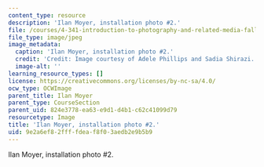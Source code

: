```yaml
---
content_type: resource
description: 'Ilan Moyer, installation photo #2.'
file: /courses/4-341-introduction-to-photography-and-related-media-fall-2007/9e2a6ef82ffffdeaf8f03aedb2e9b5b9_moyer5.jpg
file_type: image/jpeg
image_metadata:
  caption: 'Ilan Moyer, installation photo #2.'
  credit: 'Credit: Image courtesy of Adele Phillips and Sadia Shirazi.'
  image-alt: ''
learning_resource_types: []
license: https://creativecommons.org/licenses/by-nc-sa/4.0/
ocw_type: OCWImage
parent_title: Ilan Moyer
parent_type: CourseSection
parent_uid: 824e3778-ea63-e9d1-d4b1-c62c41099d79
resourcetype: Image
title: 'Ilan Moyer, installation photo #2.'
uid: 9e2a6ef8-2fff-fdea-f8f0-3aedb2e9b5b9
---
```

Ilan Moyer, installation photo #2.